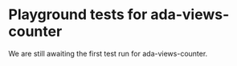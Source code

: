 # Playground tests for ada-views-counter
We are still awaiting the first test run for ada-views-counter.
